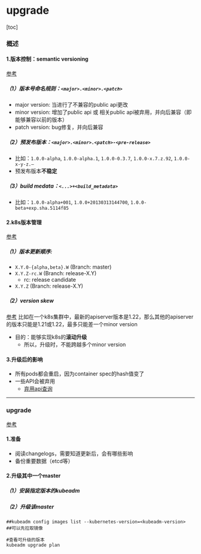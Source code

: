 # upgrade

[toc]

### 概述

#### 1.版本控制：semantic versioning

[参考](https://semver.org/)

##### （1）版本号命名规则：`<major>.<minor>.<patch>`
* major version: 当进行了不兼容的public api更改
* minor version: 增加了public api 或 相关public api被弃用，并向后兼容（即能够兼容以前的版本）
* patch version: bug修复，并向后兼容

##### （2）预发布版本：`<major>.<minor>.<patch>-<pre-release>`
* 比如：`1.0.0-alpha`, `1.0.0-alpha.1`, `1.0.0-0.3.7`, `1.0.0-x.7.z.92`, `1.0.0-x-y-z.–`
* 预发布版本**不稳定**

##### （3）build medata：`<...>+<build_metadata>`
* 比如：`1.0.0-alpha+001`, `1.0.0+20130313144700`, `1.0.0-beta+exp.sha.5114f85`

#### 2.k8s版本管理

[参考](https://github.com/kubernetes/sig-release/blob/master/release-engineering/versioning.md)

##### （1）版本更新顺序:
  * `X.Y.0-{alpha,beta}.W` (Branch: master)
  * `X.Y.Z-rc.W` (Branch: release-X.Y)
    * rc: release candidate
  * `X.Y.Z` (Branch: release-X.Y)

##### （2）version skew
[参考](https://kubernetes.io/releases/version-skew-policy/)
比如在一个k8s集群中，最新的apiserver版本是1.22，那么其他的apiserver的版本只能是1.21或1.22，最多只能差一个minor version
* 目的：能够实现k8s的**滚动升级**
  * 所以，升级时，不能跨越多个minor version


#### 3.升级后的影响
* 所有pods都会重启，因为container spec的hash值变了
* 一些API会被弃用
  * [弃用api查询](https://kubernetes.io/docs/reference/using-api/deprecation-guide/)

***

### upgrade

[参考](https://kubernetes.io/docs/tasks/administer-cluster/kubeadm/kubeadm-upgrade/)

#### 1.准备
* 阅读changelogs，需要知道更新后，会有哪些影响
* 备份重要数据（etcd等）


#### 2.升级其中一个master

##### （1）安装指定版本的kubeadm

##### （2）升级该master
```shell
##kubeadm config images list --kubernetes-version=<kubeadm-version>
##可以先拉取镜像

#查看可升级的版本
kubeadm upgrade plan
```
